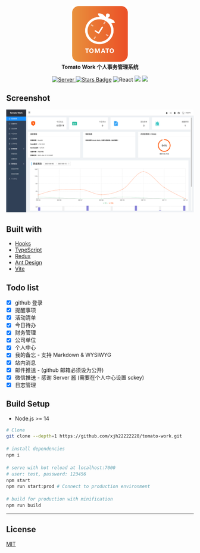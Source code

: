 <p align="center">
  <a href="https://work.xiejiahe.com">
    <img src="public/poster.png" width="150" />
  </a>
  <br />
  <b>Tomato Work 个人事务管理系统</b>
  <p align="center">
    <a href="https://github.com/xjh22222228/tomato-work-server">
      <img alt="Server" src="https://img.shields.io/static/v1.svg?label=&message=Server&style=flat-square&color=e8883a">
    </a>
    <a href="https://github.com/xjh22222228/tomato-work/stargazers"><img src="https://img.shields.io/github/stars/xjh22222228/tomato-work" alt="Stars Badge"/></a>
    <img alt="React" src="https://img.shields.io/static/v1.svg?label=&message=React&style=flat-square&color=61daeb">
    <img src="https://img.shields.io/github/package-json/v/xjh22222228/tomato-work" />
    <img src="https://img.shields.io/github/license/xjh22222228/tomato-work" />
  </p>
</p>

## Screenshot

![](media/screenshot.png)

## Built with

- [Hooks](https://zh-hans.reactjs.org/docs/hooks-intro.html)
- [TypeScript](https://www.typescriptlang.org/)
- [Redux](https://redux.js.org/tutorials/fundamentals/part-5-ui-react)
- [Ant Design](https://ant.design/docs/react/introduce-cn)
- [Vite](https://vitejs.dev)

## Todo list

- [x] github 登录
- [x] 提醒事项
- [x] 活动清单
- [x] 今日待办
- [x] 财务管理
- [x] 公司单位
- [x] 个人中心
- [x] 我的备忘 - 支持 Markdown & WYSIWYG
- [x] 站内消息
- [x] 邮件推送 - (github 邮箱必须设为公开)
- [x] 微信推送 - 感谢 Server 酱 (需要在个人中心设置 sckey)
- [x] 日志管理

## Build Setup

- Node.js >= 14

```bash
# Clone
git clone --depth=1 https://github.com/xjh22222228/tomato-work.git

# install dependencies
npm i

# serve with hot reload at localhost:7000
# user: test, password: 123456
npm start
npm run start:prod # Connect to production environment

# build for production with minification
npm run build
```

---

## License

[MIT](https://opensource.org/licenses/MIT)
